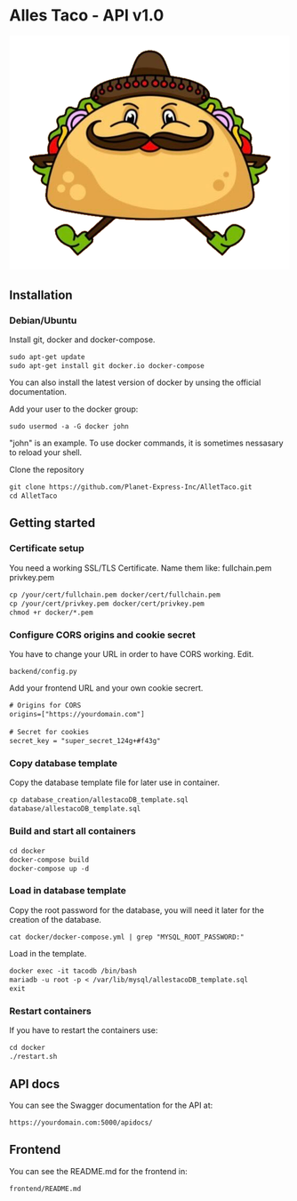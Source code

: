# Alles Taco - API v1.0

![CAlles Taco](https://github.com/Planet-Express-Inc/AllesTaco/blob/master/frontend/allestaco_logo.png?raw=true)

## Installation
### Debian/Ubuntu
Install git, docker and docker-compose.

```
sudo apt-get update
sudo apt-get install git docker.io docker-compose
```

You can also install the latest version of docker by unsing the official documentation.

Add your user to the docker group:

```
sudo usermod -a -G docker john
```
"john" is an example. To use docker commands, it is sometimes nessasary to reload your shell.

Clone the repository
```
git clone https://github.com/Planet-Express-Inc/AlletTaco.git
cd AlletTaco
```

## Getting started
### Certificate setup
You need a working SSL/TLS Certificate.
Name them like:
fullchain.pem
privkey.pem

```
cp /your/cert/fullchain.pem docker/cert/fullchain.pem
cp /your/cert/privkey.pem docker/cert/privkey.pem
chmod +r docker/*.pem
```

### Configure CORS origins and cookie secret
You have to change your URL in order to have CORS working.
Edit.
```
backend/config.py
```
Add your frontend URL and your own cookie secrert.
```
# Origins for CORS
origins=["https://yourdomain.com"]

# Secret for cookies
secret_key = "super_secret_124g+#f43g"
```

### Copy database template
Copy the database template file for later use in container.
```
cp database_creation/allestacoDB_template.sql database/allestacoDB_template.sql
```

### Build and start all containers
```
cd docker
docker-compose build
docker-compose up -d
```

### Load in database template
Copy the root password for the database, you will need it later for the creation of the database.
```
cat docker/docker-compose.yml | grep "MYSQL_ROOT_PASSWORD:"
```

Load in the template.
```
docker exec -it tacodb /bin/bash
mariadb -u root -p < /var/lib/mysql/allestacoDB_template.sql
exit
```

### Restart containers
If you have to restart the containers use:
```
cd docker
./restart.sh
```

## API docs
You can see the Swagger documentation for the API at:
```
https://yourdomain.com:5000/apidocs/
```

## Frontend
You can see the README.md for the frontend in:
```
frontend/README.md
```
